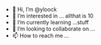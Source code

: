 - 👋 Hi, I’m @yloock
- 👀 I’m interested in ... allthat is 10
- 🌱 I’m currently learning ...stuff
- 💞️ I’m looking to collaborate on ...
- 📫 How to reach me ...

<!---
yloock/yloock is a ✨ special ✨ repository because its `README.md` (this file) appears on your GitHub profile.
You can click the Preview link to take a look at your changes.
--->
